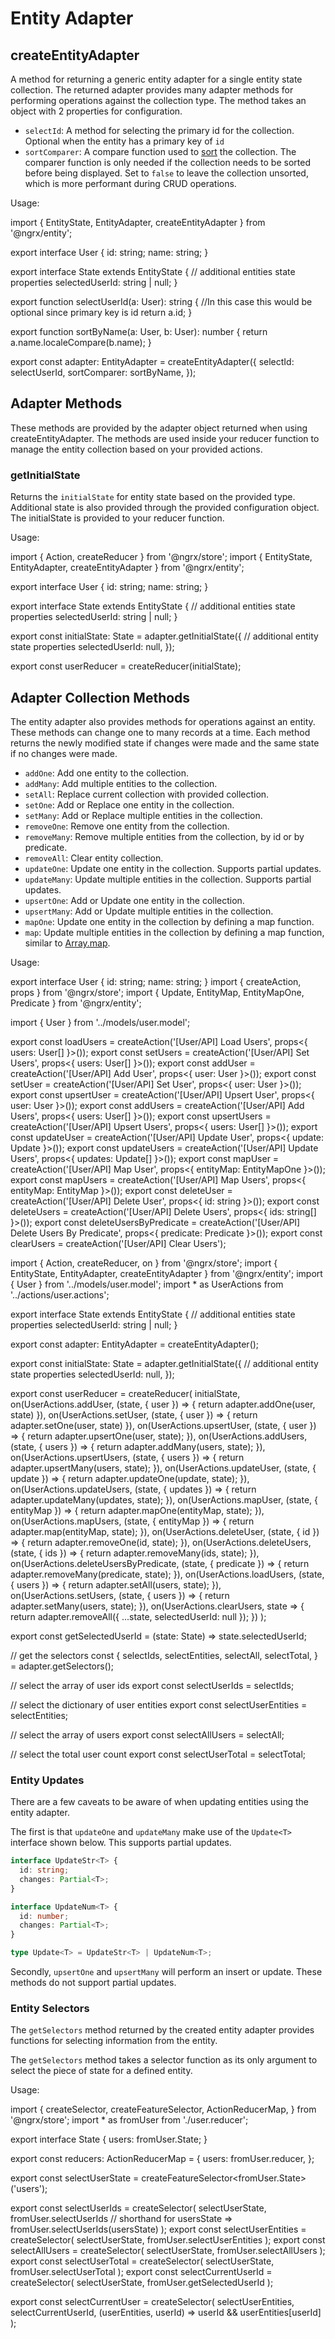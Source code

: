 # Entity Adapter

## createEntityAdapter<T>

A method for returning a generic entity adapter for a single entity state collection. The
returned adapter provides many adapter methods for performing operations
against the collection type. The method takes an object with 2 properties for configuration.

- `selectId`: A method for selecting the primary id for the collection. Optional when the entity has a primary key of `id`
- `sortComparer`: A compare function used to [sort](https://developer.mozilla.org/en-US/docs/Web/JavaScript/Reference/Global_Objects/Array/sort) the collection. The comparer function is only needed if the collection needs to be sorted before being displayed. Set to `false` to leave the collection unsorted, which is more performant during CRUD operations.

Usage:

<ngrx-code-example header="user.reducer.ts">
import { EntityState, EntityAdapter, createEntityAdapter } from '@ngrx/entity';

export interface User {
id: string;
name: string;
}

export interface State extends EntityState<User> {
// additional entities state properties
selectedUserId: string | null;
}

export function selectUserId(a: User): string {
//In this case this would be optional since primary key is id
return a.id;
}

export function sortByName(a: User, b: User): number {
return a.name.localeCompare(b.name);
}

export const adapter: EntityAdapter<User> = createEntityAdapter<User>({
selectId: selectUserId,
sortComparer: sortByName,
});
</ngrx-code-example>

## Adapter Methods

These methods are provided by the adapter object returned
when using createEntityAdapter. The methods are used inside your reducer function to manage
the entity collection based on your provided actions.

### getInitialState

Returns the `initialState` for entity state based on the provided type. Additional state is also provided through the provided configuration object. The initialState is provided to your reducer function.

Usage:

<ngrx-code-example header="user.reducer.ts">
import { Action, createReducer } from '@ngrx/store';
import { EntityState, EntityAdapter, createEntityAdapter } from '@ngrx/entity';

export interface User {
id: string;
name: string;
}

export interface State extends EntityState<User> {
// additional entities state properties
selectedUserId: string | null;
}

export const initialState: State = adapter.getInitialState({
// additional entity state properties
selectedUserId: null,
});

export const userReducer = createReducer(initialState);
</ngrx-code-example>

## Adapter Collection Methods

The entity adapter also provides methods for operations against an entity. These methods can change
one to many records at a time. Each method returns the newly modified state if changes were made and the same
state if no changes were made.

- `addOne`: Add one entity to the collection.
- `addMany`: Add multiple entities to the collection.
- `setAll`: Replace current collection with provided collection.
- `setOne`: Add or Replace one entity in the collection.
- `setMany`: Add or Replace multiple entities in the collection.
- `removeOne`: Remove one entity from the collection.
- `removeMany`: Remove multiple entities from the collection, by id or by predicate.
- `removeAll`: Clear entity collection.
- `updateOne`: Update one entity in the collection. Supports partial updates.
- `updateMany`: Update multiple entities in the collection. Supports partial updates.
- `upsertOne`: Add or Update one entity in the collection.
- `upsertMany`: Add or Update multiple entities in the collection.
- `mapOne`: Update one entity in the collection by defining a map function.
- `map`: Update multiple entities in the collection by defining a map function, similar to [Array.map](https://developer.mozilla.org/en-US/docs/Web/JavaScript/Reference/Global_Objects/Array/map).

Usage:

<ngrx-code-example header="user.model.ts">
export interface User {
  id: string;
  name: string;
}
</ngrx-code-example>

<ngrx-code-example header="user.actions.ts">
import { createAction, props } from '@ngrx/store';
import { Update, EntityMap, EntityMapOne, Predicate } from '@ngrx/entity';

import { User } from '../models/user.model';

export const loadUsers = createAction('[User/API] Load Users', props<{ users: User[] }>());
export const setUsers = createAction('[User/API] Set Users', props<{ users: User[] }>());
export const addUser = createAction('[User/API] Add User', props<{ user: User }>());
export const setUser = createAction('[User/API] Set User', props<{ user: User }>());
export const upsertUser = createAction('[User/API] Upsert User', props<{ user: User }>());
export const addUsers = createAction('[User/API] Add Users', props<{ users: User[] }>());
export const upsertUsers = createAction('[User/API] Upsert Users', props<{ users: User[] }>());
export const updateUser = createAction('[User/API] Update User', props<{ update: Update<User> }>());
export const updateUsers = createAction('[User/API] Update Users', props<{ updates: Update<User>[] }>());
export const mapUser = createAction('[User/API] Map User', props<{ entityMap: EntityMapOne<User> }>());
export const mapUsers = createAction('[User/API] Map Users', props<{ entityMap: EntityMap<User> }>());
export const deleteUser = createAction('[User/API] Delete User', props<{ id: string }>());
export const deleteUsers = createAction('[User/API] Delete Users', props<{ ids: string[] }>());
export const deleteUsersByPredicate = createAction('[User/API] Delete Users By Predicate', props<{ predicate: Predicate<User> }>());
export const clearUsers = createAction('[User/API] Clear Users');

</ngrx-code-example>

<ngrx-code-example header="user.reducer.ts">
import { Action, createReducer, on } from '@ngrx/store';
import { EntityState, EntityAdapter, createEntityAdapter } from '@ngrx/entity';
import { User } from '../models/user.model';
import * as UserActions from '../actions/user.actions';

export interface State extends EntityState<User> {
// additional entities state properties
selectedUserId: string | null;
}

export const adapter: EntityAdapter<User> = createEntityAdapter<User>();

export const initialState: State = adapter.getInitialState({
// additional entity state properties
selectedUserId: null,
});

export const userReducer = createReducer(
initialState,
on(UserActions.addUser, (state, { user }) => {
return adapter.addOne(user, state)
}),
on(UserActions.setUser, (state, { user }) => {
return adapter.setOne(user, state)
}),
on(UserActions.upsertUser, (state, { user }) => {
return adapter.upsertOne(user, state);
}),
on(UserActions.addUsers, (state, { users }) => {
return adapter.addMany(users, state);
}),
on(UserActions.upsertUsers, (state, { users }) => {
return adapter.upsertMany(users, state);
}),
on(UserActions.updateUser, (state, { update }) => {
return adapter.updateOne(update, state);
}),
on(UserActions.updateUsers, (state, { updates }) => {
return adapter.updateMany(updates, state);
}),
on(UserActions.mapUser, (state, { entityMap }) => {
return adapter.mapOne(entityMap, state);
}),
on(UserActions.mapUsers, (state, { entityMap }) => {
return adapter.map(entityMap, state);
}),
on(UserActions.deleteUser, (state, { id }) => {
return adapter.removeOne(id, state);
}),
on(UserActions.deleteUsers, (state, { ids }) => {
return adapter.removeMany(ids, state);
}),
on(UserActions.deleteUsersByPredicate, (state, { predicate }) => {
return adapter.removeMany(predicate, state);
}),
on(UserActions.loadUsers, (state, { users }) => {
return adapter.setAll(users, state);
}),
on(UserActions.setUsers, (state, { users }) => {
return adapter.setMany(users, state);
}),
on(UserActions.clearUsers, state => {
return adapter.removeAll({ ...state, selectedUserId: null });
})
);

export const getSelectedUserId = (state: State) => state.selectedUserId;

// get the selectors
const {
selectIds,
selectEntities,
selectAll,
selectTotal,
} = adapter.getSelectors();

// select the array of user ids
export const selectUserIds = selectIds;

// select the dictionary of user entities
export const selectUserEntities = selectEntities;

// select the array of users
export const selectAllUsers = selectAll;

// select the total user count
export const selectUserTotal = selectTotal;
</ngrx-code-example>

### Entity Updates

There are a few caveats to be aware of when updating entities using the entity adapter.

The first is that `updateOne` and `updateMany` make use of the `Update<T>` interface shown below. This supports partial updates.

```typescript
interface UpdateStr<T> {
  id: string;
  changes: Partial<T>;
}

interface UpdateNum<T> {
  id: number;
  changes: Partial<T>;
}

type Update<T> = UpdateStr<T> | UpdateNum<T>;
```

Secondly, `upsertOne` and `upsertMany` will perform an insert or update. These methods do not support partial updates.

### Entity Selectors

The `getSelectors` method returned by the created entity adapter provides functions for selecting information from the entity.

The `getSelectors` method takes a selector function as its only argument to select the piece of state for a defined entity.

Usage:

<ngrx-code-example header="index.ts">
import {
  createSelector,
  createFeatureSelector,
  ActionReducerMap,
} from '@ngrx/store';
import * as fromUser from './user.reducer';

export interface State {
users: fromUser.State;
}

export const reducers: ActionReducerMap<State> = {
users: fromUser.reducer,
};

export const selectUserState = createFeatureSelector<fromUser.State>('users');

export const selectUserIds = createSelector(
selectUserState,
fromUser.selectUserIds // shorthand for usersState => fromUser.selectUserIds(usersState)
);
export const selectUserEntities = createSelector(
selectUserState,
fromUser.selectUserEntities
);
export const selectAllUsers = createSelector(
selectUserState,
fromUser.selectAllUsers
);
export const selectUserTotal = createSelector(
selectUserState,
fromUser.selectUserTotal
);
export const selectCurrentUserId = createSelector(
selectUserState,
fromUser.getSelectedUserId
);

export const selectCurrentUser = createSelector(
selectUserEntities,
selectCurrentUserId,
(userEntities, userId) => userId && userEntities[userId]
);
</ngrx-code-example>
